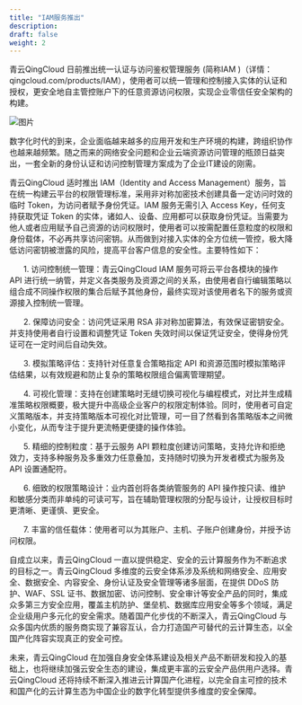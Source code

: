 ```yaml
---
title: "IAM服务推出"
description: 
draft: false
weight: 2
---
```


青云QingCloud 日前推出统一认证与访问鉴权管理服务 (简称IAM )（详情：qingcloud.com/products/IAM），使用者可以统一管理和控制接入实体的认证和授权，更安全地自主管控账户下的任意资源访问权限，实现企业零信任安全架构的构建。

![图片](../../_images/iam.png)

数字化时代的到来，企业面临越来越多的应用开发和生产环境的构建，跨组织协作也越来越频繁。随之而来的网络安全问题和企业云端资源访问管理的瓶颈日益突出，一套全新的身份认证和访问控制管理方案成为了企业IT建设的刚需。

青云QingCloud 适时推出 IAM（Identity and Access Management）服务，旨在统一构建云平台的权限管理标准，采用非对称加密技术创建具备一定访问时效的临时 Token，为访问者赋予身份凭证。IAM 服务无需引入 Access Key，任何支持获取凭证 Token 的实体，诸如人、设备、应用都可以获取身份凭证。当需要为他人或者应用赋予自己资源的访问权限时，使用者可以按需配置任意粒度的权限和身份载体，不必再共享访问密钥。从而做到对接入实体的全方位统一管控，极大降低访问密钥被泄露的风险，提高平台客户信息的安全性。主要特性如下：

&emsp;&ensp; 1. 访问控制统一管理：青云QingCloud IAM 服务可将云平台各模块的操作 API 进行统一纳管，并定义各类服务及资源之间的关系，由使用者自行编辑策略以组合成不同操作权限的集合后赋予其他身份，最终实现对该使用者名下的服务或资源接入控制统一管理。

&emsp;&ensp; 2. 保障访问安全：访问凭证采用 RSA 非对称加密算法，有效保证密钥安全。并支持使用者自行设置和调整凭证 Token 失效时间以保证凭证安全，使得身份凭证可在一定时间后自动失效。

&emsp;&ensp; 3. 模拟策略评估：支持针对任意复合策略指定 API 和资源范围时模拟策略评估结果，以有效规避和防止复杂的策略权限组合偏离管理期望。

&emsp;&ensp; 4. 可视化管理：支持在创建策略时无缝切换可视化与编程模式，对比并生成精准策略权限概要，极大提升中高级企业客户的权限定制体验。同时，使用者可自定义策略版本，并支持策略版本可视化对比管理，可一目了然看到各策略版本之间微小变化，从而专注于提升更流畅更便捷的操作体验。

&emsp;&ensp; 5. 精细的控制粒度：基于云服务 API 颗粒度创建访问策略，支持允许和拒绝效力，支持多种服务及多重效力任意叠加，支持随时切换为开发者模式为服务及 API 设置通配符。 

&emsp;&ensp; 6. 细致的权限策略设计：业内首创将各类纳管服务的 API 操作按只读、维护和敏感分类而非单纯的可读可写，旨在辅助管理权限的分配与设计，让授权目标时更清晰、更谨慎、更安全。

&emsp;&ensp; 7. 丰富的信任载体：使用者可以为其账户、主机、子账户创建身份，并授予访问权限。

自成立以来，青云QingCloud 一直以提供稳定、安全的云计算服务作为不断追求的目标之一。青云QingCloud 多维度的云安全体系涉及系统和网络安全、应用安全、数据安全、内容安全、身份认证及安全管理等诸多层面，在提供 DDoS 防护、WAF、SSL 证书、数据加密、访问控制、安全审计等安全产品的同时，集成众多第三方安全应用，覆盖主机防护、堡垒机、数据库应用安全等多个领域，满足企业级用户多元化的安全需求。随着国产化步伐的不断深入，青云QingCloud 与众多国内优质的服务商实现了兼容互认，合力打造国产可替代的云计算生态，以全国产化阵容实现真正的安全可控。

未来，青云QingCloud 在加强自身安全体系建设及相关产品不断研发和投入的基础上，也将继续加强云安全生态的建设，集成更丰富的云安全产品供用户选择。青云QingCloud 还将持续不断深入推进云计算国产化进程，以完全自主可控的技术和国产化的云计算生态为中国企业的数字化转型提供多维度的安全保障。